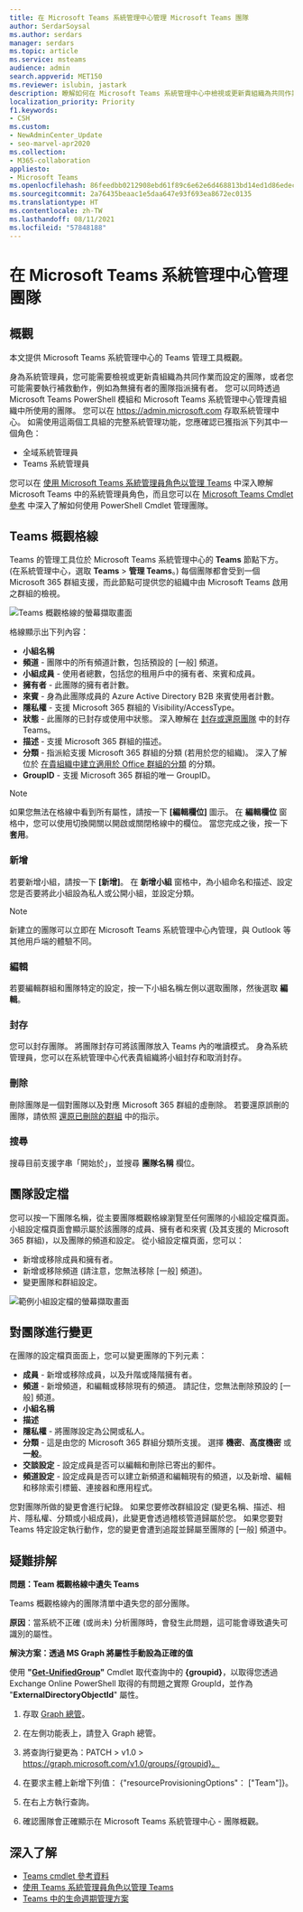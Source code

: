 ```yaml
---
title: 在 Microsoft Teams 系統管理中心管理 Microsoft Teams 團隊
author: SerdarSoysal
ms.author: serdars
manager: serdars
ms.topic: article
ms.service: msteams
audience: admin
search.appverid: MET150
ms.reviewer: islubin, jastark
description: 瞭解如何在 Microsoft Teams 系統管理中心中檢視或更新貴組織為共同作業所設定的團隊。
localization_priority: Priority
f1.keywords:
- CSH
ms.custom:
- NewAdminCenter_Update
- seo-marvel-apr2020
ms.collection:
- M365-collaboration
appliesto:
- Microsoft Teams
ms.openlocfilehash: 86feedbb0212908ebd61f89c6e62e6d468813bd14ed1d86edec3abc00bf1d582
ms.sourcegitcommit: 2a76435beaac1e5daa647e93f693ea8672ec0135
ms.translationtype: HT
ms.contentlocale: zh-TW
ms.lasthandoff: 08/11/2021
ms.locfileid: "57848188"
---
```

# <a name="manage-teams-in-the-microsoft-teams-admin-center"></a>在 Microsoft Teams 系統管理中心管理團隊

## <a name="overview"></a>概觀

本文提供 Microsoft Teams 系統管理中心的 Teams 管理工具概觀。

身為系統管理員，您可能需要檢視或更新貴組織為共同作業而設定的團隊，或者您可能需要執行補救動作，例如為無擁有者的團隊指派擁有者。 您可以同時透過 Microsoft Teams PowerShell 模組和 Microsoft Teams 系統管理中心管理貴組織中所使用的團隊。 您可以在 <a href="https://go.microsoft.com/fwlink/p/?linkid=2024339" target="_blank">https://admin.microsoft.com</a> 存取系統管理中心。 如需使用這兩個工具組的完整系統管理功能，您應確認已獲指派下列其中一個角色：

- 全域系統管理員
- Teams 系統管理員

您可以在 [使用 Microsoft Teams 系統管理員角色以管理 Teams](using-admin-roles.md) 中深入瞭解 Microsoft Teams 中的系統管理員角色，而且您可以在 [Microsoft Teams Cmdlet 參考](/powershell/teams/) 中深入了解如何使用 PowerShell Cmdlet 管理團隊。



## <a name="teams-overview-grid"></a>Teams 概觀格線

Teams 的管理工具位於 Microsoft Teams 系統管理中心的 **Teams** 節點下方。 (在系統管理中心，選取 **Teams** > **管理 Teams**。) 每個團隊都會受到一個 Microsoft 365 群組支援，而此節點可提供您的組織中由 Microsoft Teams 啟用之群組的檢視。

![Teams 概觀格線的螢幕擷取畫面](media/manage-teams-in-modern-portal-grid.png)  

格線顯示出下列內容：

- **小組名稱**
- **頻道** - 團隊中的所有頻道計數，包括預設的 [一般] 頻道。
- **小組成員** - 使用者總數，包括您的租用戶中的擁有者、來賓和成員。
- **擁有者** - 此團隊的擁有者計數。
- **來賓** - 身為此團隊成員的 Azure Active Directory B2B 來賓使用者計數。
- **隱私權** - 支援 Microsoft 365 群組的 Visibility/AccessType。
- **狀態** - 此團隊的已封存或使用中狀態。 深入瞭解在 [封存或還原團隊](https://support.office.com/article/archive-or-restore-a-team-dc161cfd-b328-440f-974b-5da5bd98b5a7) 中的封存 Teams。
- **描述** - 支援 Microsoft 365 群組的描述。
- **分類** - 指派給支援 Microsoft 365 群組的分類 (若用於您的組織)。 深入了解位於 [在貴組織中建立適用於 Office 群組的分類](/office365/enterprise/powershell/manage-office-365-groups-with-powershell#create-classifications-for-office-groups-in-your-organization) 的分類。
- **GroupID** - 支援 Microsoft 365 群組的唯一 GroupID。

> [!NOTE]
> 如果您無法在格線中看到所有屬性，請按一下 **[編輯欄位]** 圖示。 在 **編輯欄位** 窗格中，您可以使用切換開關以開啟或關閉格線中的欄位。 當您完成之後，按一下 **套用**。

### <a name="add"></a>新增

若要新增小組，請按一下 **[新增]**。 在 **新增小組** 窗格中，為小組命名和描述、設定您是否要將此小組設為私人或公開小組，並設定分類。

> [!NOTE]
> 新建立的團隊可以立即在 Microsoft Teams 系統管理中心內管理，與 Outlook 等其他用戶端的體驗不同。

### <a name="edit"></a>編輯

若要編輯群組和團隊特定的設定，按一下小組名稱左側以選取團隊，然後選取 **編輯**。

### <a name="archive"></a>封存

您可以封存團隊。 將團隊封存可將該團隊放入 Teams 內的唯讀模式。 身為系統管理員，您可以在系統管理中心代表貴組織將小組封存和取消封存。 

### <a name="delete"></a>刪除

刪除團隊是一個對團隊以及對應 Microsoft 365 群組的虛刪除。 若要還原誤刪的團隊，請依照 [還原已刪除的群組](/microsoft-365/admin/create-groups/restore-deleted-group) 中的指示。

### <a name="search"></a>搜尋

搜尋目前支援字串「開始於」，並搜尋 **團隊名稱** 欄位。

## <a name="team-profile"></a>團隊設定檔

您可以按一下團隊名稱，從主要團隊概觀格線瀏覽至任何團隊的小組設定檔頁面。 小組設定檔頁面會顯示屬於該團隊的成員、擁有者和來賓 (及其支援的 Microsoft 365 群組)，以及團隊的頻道和設定。 從小組設定檔頁面，您可以：

- 新增或移除成員和擁有者。
- 新增或移除頻道 (請注意，您無法移除 [一般] 頻道)。
- 變更團隊和群組設定。
 
![範例小組設定檔的螢幕擷取畫面](media/manage-teams-in-modern-portal-team-profile-page.png)

## <a name="making-changes-to-teams"></a>對團隊進行變更

在團隊的設定檔頁面面上，您可以變更團隊的下列元素：

- **成員** - 新增或移除成員，以及升階或降階擁有者。
- **頻道** - 新增頻道，和編輯或移除現有的頻道。 請記住，您無法刪除預設的 [一般] 頻道。
- **小組名稱**
- **描述**
- **隱私權** - 將團隊設定為公開或私人。
- **分類** - 這是由您的 Microsoft 365 群組分類所支援。 選擇 **機密**、**高度機密** 或 **一般**。
- **交談設定** - 設定成員是否可以編輯和刪除已寄出的郵件。
- **頻道設定** - 設定成員是否可以建立新頻道和編輯現有的頻道，以及新增、編輯和移除索引標籤、連接器和應用程式。

您對團隊所做的變更會進行紀錄。 如果您要修改群組設定 (變更名稱、描述、相片、隱私權、分類或小組成員)，此變更會透過稽核管道歸屬於您。 如果您要對 Teams 特定設定執行動作，您的變更會遭到追蹤並歸屬至團隊的 [一般] 頻道中。

## <a name="troubleshooting"></a>疑難排解

**問題：Team 概觀格線中遺失 Teams**

Teams 概觀格線內的團隊清單中遺失您的部分團隊。

**原因**：當系統不正確 (或尚未) 分析團隊時，會發生此問題，這可能會導致遺失可識別的屬性。

**解決方案：透過 MS Graph 將屬性手動設為正確的值**

使用 **"[Get-UnifiedGroup](/powershell/module/exchange/users-and-groups/get-unifiedgroup)"** Cmdlet 取代查詢中的 **{groupid}**，以取得您透過 Exchange Online PowerShell 取得的有問題之實際 GroupId，並作為 "**ExternalDirectoryObjectId**" 屬性。

1. 存取 [Graph 總管](https://developer.microsoft.com/graph/graph-explorer)。

2. 在左側功能表上，請登入 Graph 總管。

3. 將查詢行變更為：PATCH > v1.0 > https://graph.microsoft.com/v1.0/groups/{groupid}。

4. 在要求主體上新增下列值： {"resourceProvisioningOptions"： ["Team"]}。

5. 在右上方執行查詢。

6. 確認團隊會正確顯示在 Microsoft Teams 系統管理中心 - 團隊概觀。

## <a name="learn-more"></a>深入了解

- [Teams cmdlet 參考資料](/powershell/teams/)  
- [使用 Teams 系統管理員角色以管理 Teams](using-admin-roles.md)
- [Teams 中的生命週期管理方案](plan-teams-lifecycle.md)
